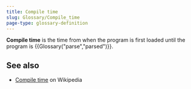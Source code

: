 ```yaml
---
title: Compile time
slug: Glossary/Compile_time
page-type: glossary-definition
---
```




**Compile time** is the time from when the program is first loaded until the program is {{Glossary("parse","parsed")}}.

## See also

- [Compile time](https://en.wikipedia.org/wiki/Compile_time) on Wikipedia
